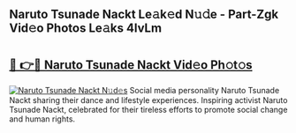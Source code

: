 ## Naruto Tsunade Nackt Le𝚊k𝚎d N𝚞𝚍e - Part-Zgk Vid𝚎o Photos Le𝚊ks 4lvLm

# <h2><a href="http://fb37aay.evod.top/?m=Naruto+Tsunade+Nackt">🔗 👉🔴 Naruto Tsunade Nackt Vid𝚎o Ph𝚘t𝚘s</a></h2>

[![Naruto Tsunade Nackt N𝚞d𝚎s](https://i.imgur.com/8V9OHl7.gif)](http://fb37aay.evod.top/?m=Naruto+Tsunade+Nackt)
Social media personality Naruto Tsunade Nackt sharing their dance and lifestyle experiences. Inspiring activist Naruto Tsunade Nackt, celebrated for their tireless efforts to promote social change and human rights. 

